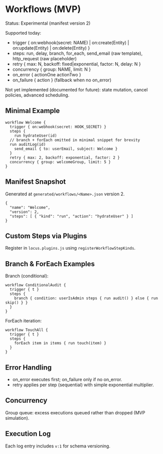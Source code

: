 # Workflows (MVP)

Status: Experimental (manifest version 2)

Supported today:
- trigger { on:webhook(secret: NAME) | on:create(Entity) | on:update(Entity) | on:delete(Entity) }
- steps: run, delay, branch, for_each, send_email (raw template), http_request (raw placeholder)
- retry { max: N, backoff: fixed|exponential, factor: N, delay: N }
- concurrency { group: NAME, limit: N }
- on_error { actionOne actionTwo }
- on_failure { action } (fallback when no on_error)

Not yet implemented (documented for future): state mutation, cancel policies, advanced scheduling.

## Minimal Example
```locus
workflow Welcome {
  trigger { on:webhook(secret: HOOK_SECRET) }
  steps {
    run hydrateUser(id)
  // branch + forEach omitted in minimal snippet for brevity
  run auditLog(id)
    send_email { to: userEmail, subject: Welcome }
  }
  retry { max: 2, backoff: exponential, factor: 2 }
  concurrency { group: welcomeGroup, limit: 5 }
}
```

## Manifest Snapshot
Generated at `generated/workflows/<Name>.json` version 2.

```jsonc
{
  "name": "Welcome",
  "version": 2,
  "steps": [ { "kind": "run", "action": "hydrateUser" } ]
}
```

## Custom Steps via Plugins
Register in `locus.plugins.js` using `registerWorkflowStepKinds`.

## Branch & ForEach Examples

Branch (conditional):
```locus
workflow ConditionalAudit {
  trigger { t }
  steps {
    branch { condition: userIsAdmin steps { run audit() } else { run skip() } }
  }
}
```

ForEach iteration:
```locus
workflow TouchAll {
  trigger { t }
  steps {
    forEach item in items { run touch(item) }
  }
}
```

## Error Handling
- on_error executes first; on_failure only if no on_error.
- retry applies per step (sequential) with simple exponential multiplier.

## Concurrency
Group queue: excess executions queued rather than dropped (MVP simulation).

## Execution Log
Each log entry includes `v:1` for schema versioning.
